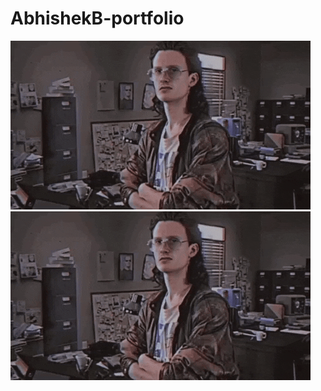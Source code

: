 # AbhishekB-portfolio
![hekur](https://github.com/0xBash/AbhishekB-portfolio/blob/main/hackerman.gif)![hekur](https://github.com/0xBash/AbhishekB-portfolio/blob/main/hackerman.gif)
